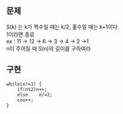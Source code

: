 ## 문제
S(k) 는 k가 짝수일 때는 k/2, 홀수일 때는 k+1이다  
1이라면 종료  
ex : 11 -> 12 -> 6 -> 3 -> 4 -> 2 ->1  
n이 주어질 때 S(n)의 길이를 구하여라

## 구현
```
while(n!=1) {
	if(n%2)n++;
	else	n/=2;
	cou++;
}
```
